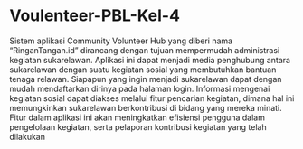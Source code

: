 # Voulenteer-PBL-Kel-4
Sistem aplikasi Community Volunteer Hub yang diberi nama “RinganTangan.id” dirancang dengan tujuan mempermudah administrasi kegiatan sukarelawan. Aplikasi ini dapat menjadi media penghubung antara sukarelawan dengan suatu kegiatan sosial yang membutuhkan bantuan tenaga relawan. Siapapun yang ingin menjadi sukarelawan dapat dengan mudah mendaftarkan dirinya pada halaman login. Informasi mengenai kegiatan sosial dapat diakses melalui fitur pencarian kegiatan, dimana hal ini memungkinkan sukarelawan berkontribusi di bidang yang mereka minati. Fitur dalam aplikasi ini akan meningkatkan efisiensi pengguna dalam pengelolaan kegiatan, serta pelaporan kontribusi kegiatan yang telah dilakukan
